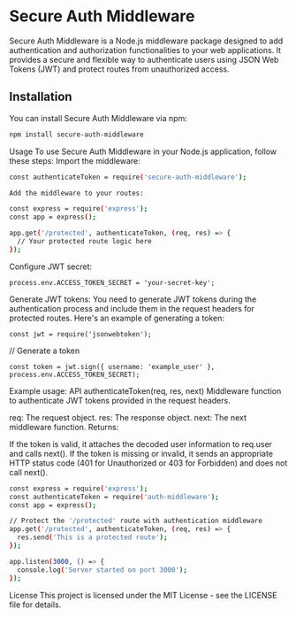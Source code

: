 # Secure Auth Middleware

Secure Auth Middleware is a Node.js middleware package designed to add authentication and authorization functionalities to your web applications. It provides a secure and flexible way to authenticate users using JSON Web Tokens (JWT) and protect routes from unauthorized access.

## Installation

You can install Secure Auth Middleware via npm:

```bash
npm install secure-auth-middleware
```

Usage
To use Secure Auth Middleware in your Node.js application, follow these steps:
Import the middleware:

```bash
const authenticateToken = require('secure-auth-middleware');

Add the middleware to your routes:

const express = require('express');
const app = express();

app.get('/protected', authenticateToken, (req, res) => {
  // Your protected route logic here
});
```
Configure JWT secret:
```
process.env.ACCESS_TOKEN_SECRET = 'your-secret-key';
```
Generate JWT tokens:
You need to generate JWT tokens during the authentication process and include them in the request headers for protected routes. Here's an example of generating a token:
```
const jwt = require('jsonwebtoken');
```
// Generate a token
```
const token = jwt.sign({ username: 'example_user' }, process.env.ACCESS_TOKEN_SECRET);
```

Example usage:
API
authenticateToken(req, res, next)
Middleware function to authenticate JWT tokens provided in the request headers.

req: The request object.
res: The response object.
next: The next middleware function.
Returns:

If the token is valid, it attaches the decoded user information to req.user and calls next().
If the token is missing or invalid, it sends an appropriate HTTP status code (401 for Unauthorized or 403 for Forbidden) and does not call next().
```bash
const express = require('express');
const authenticateToken = require('auth-middleware');
const app = express();

// Protect the '/protected' route with authentication middleware
app.get('/protected', authenticateToken, (req, res) => {
  res.send('This is a protected route');
});

app.listen(3000, () => {
  console.log('Server started on port 3000');
});
```



License
This project is licensed under the MIT License - see the LICENSE file for details.





